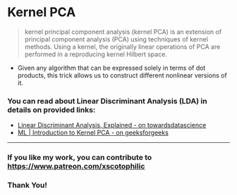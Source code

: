 # Kernel PCA

> kernel principal component analysis (kernel PCA) is an extension of principal component analysis (PCA) using techniques of kernel methods. Using a kernel, the originally linear operations of PCA are performed in a reproducing kernel Hilbert space.

- Given any algorithm that can be expressed solely in terms of dot products, this trick allows us to construct different nonlinear versions of it.

### You can read about Linear Discriminant Analysis (LDA) in details on provided links:

- [Linear Discriminant Analysis, Explained - on towardsdatascience](https://towardsdatascience.com/kernel-pca-vs-pca-vs-ica-in-tensorflow-sklearn-60e17eb15a64)
- [ML | Introduction to Kernel PCA - on geeksforgeeks](https://www.geeksforgeeks.org/ml-introduction-to-kernel-pca/)

---

### If you like my work, you can contribute to https://www.patreon.com/xscotophilic

### Thank You!
